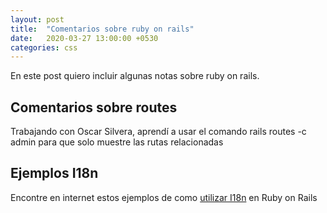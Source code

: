 ```yaml
---
layout: post
title:  "Comentarios sobre ruby on rails"
date:   2020-03-27 13:00:00 +0530
categories: css
---
```


En este post quiero incluir algunas notas sobre ruby on rails.

## Comentarios sobre routes

Trabajando con Oscar Silvera, aprendí a usar el comando rails routes -c admin para que solo muestre las rutas relacionadas

## Ejemplos I18n

Encontre en internet estos ejemplos de como [utilizar I18n][i18n] en Ruby on Rails 

[i18n]: https://kapeli.com/cheat_sheets/Rails_i18n.docset/Contents/Resources/Documents/index
